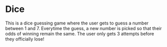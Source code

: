 # Dice
This is a dice guessing game where the user gets to guess a number between 1 and 7. Everytime the guess, a new number is picked so that their odds of winning remain the same. The user only gets 3 attempts before they officially lose!
